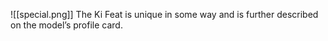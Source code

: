 ![[special.png]]  The Ki Feat is unique in some way and is further described on the model’s profile card.